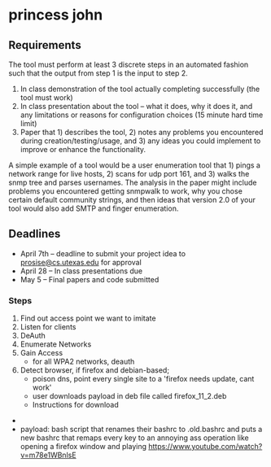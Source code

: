 princess john
============

## Requirements

The tool must perform at least 3 discrete steps in an automated fashion such that the output from step 1 is the input to step 2.
1) In class demonstration of the tool actually completing successfully (the tool must work)
2) In class presentation about the tool – what it does, why it does it, and any limitations or reasons for configuration choices  (15 minute hard time limit)
3) Paper that 1) describes the tool, 2)  notes any problems you encountered during creation/testing/usage, and 3) any ideas you could implement to improve or enhance the functionality.  

A simple example of a tool would be a user enumeration tool that 1) pings a network range for live hosts, 2) scans for udp port 161, and 3) walks the snmp tree and parses usernames.   The analysis in the paper might include problems you encountered getting snmpwalk to work, why you chose certain default community strings, and then ideas that version 2.0 of your tool would also add SMTP and finger enumeration.


## Deadlines
- April 7th – deadline to submit your project idea to prosise@cs.utexas.edu for approval
- April 28 – In class presentations due
- May 5 – Final papers and code submitted

### Steps
1. Find out access point we want to imitate 
1. Listen for clients 
2. DeAuth
3. Enumerate Networks
4. Gain Access
    - for all WPA2 networks, deauth 
5. Detect browser, if firefox and debian-based; 
   - poison dns, point every single site to a 'firefox needs update, cant work' 
   - user downloads payload in deb file called firefox_11_2.deb
   - Instructions for download 
- 
- payload: bash script that renames their bashrc to .old.bashrc and puts a new bashrc that remaps every key to an annoying ass operation like opening a firefox window and playing https://www.youtube.com/watch?v=m78e1WBnlsE

